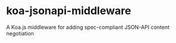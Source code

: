 # koa-jsonapi-middleware
A Koa.js middleware for adding spec-compliant JSON-API content negotiation
